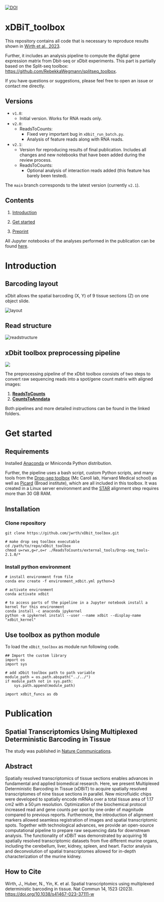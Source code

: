 [![DOI](https://zenodo.org/badge/349469737.svg)](https://zenodo.org/badge/latestdoi/349469737)

# xDBiT_toolbox

This repository contains all code that is necessary to reproduce results shown in [Wirth et al., 2023](https://www.nature.com/articles/s41467-023-37111-w).

Further, it includes an analysis pipeline to compute the digital gene expression matrix from Dbit-seq or xDbit experiments.
This part is partially based on the Split-seq toolbox: https://github.com/RebekkaWegmann/splitseq_toolbox.

If you have questions or suggestions, please feel free to open an issue or contact me directly.


## Versions
- `v1.0`:
    - Initial version. Works for RNA reads only.
- `v2.0`:
    - ReadsToCounts:
        - Fixed very important bug in `xDbit_run_batch.py`.
        - Analysis of feature reads along with RNA reads.
- `v2.1`:
    - Version for reproducing results of final publication. Includes all changes and new notebooks that have been added during the review process.
    - ReadsToCounts:
        - Optional analysis of interaction reads added (this feature has barely been tested).

The `main` branch corresponds to the latest version (currently `v2.1`).
        
## Contents

1. [Introduction](#introduction)

2. [Get started](#get-started)

3. [Preprint](#preprint)

All Jupyter notebooks of the analyses performed in the publication can be found [here](./publication/notebooks/).

# Introduction
## Barcoding layout

xDbit allows the spatial barcoding (X, Y) of 9 tissue sections (Z) on one object slide.

![layout](graphics/xdbit_layout.png)

## Read structure

![readstructure](graphics/xdbit_read-structure.png)

## xDbit toolbox preprocessing pipeline

![](graphics/pipeline_overview.png)

The preprocessing pipeline of the xDbit toolbox consists of two steps to convert raw sequencing reads into a spot/gene count matrix with aligned images:

1. [**ReadsToCounts**](./ReadsToCounts/)
2. [**CountsToAnndata**](./CountsToAnndata/)

Both pipelines and more detailed instructions can be found in the linked folders.

# Get started

## Requirements

Installed [Anaconda](https://docs.anaconda.com/anaconda/install/) or Miniconda Python distribution.

Further, the pipeline uses a bash script, custom Python scripts, and many tools from the [Drop-seq toolbox](https://github.com/broadinstitute/Drop-seq/releases) (Mc Caroll lab, Harvard Medical school) as well as [Picard](https://broadinstitute.github.io/picard/) (Broad institute), which are all included in this toolbox. It was created in a Linux server environment and the [STAR](https://github.com/alexdobin/STAR) alignment step requires more than 30 GB RAM.
## Installation

### Clone repository

```
git clone https://github.com/jwrth/xDbit_toolbox.git

# make drop seq toolbox executable
cd /path/to/repo/xDbit_toolbox
chmod u=rwx,g=r,o=r ./ReadsToCounts/external_tools/Drop-seq_tools-2.1.0/*
```

### Install python environment

```
# install environment from file
conda env create -f environment_xdbit.yml python=3

# activate environment
conda activate xdbit

# to access parts of the pipeline in a Jupyter notebook install a kernel for this environment
conda install -c anaconda ipykernel
python -m ipykernel install --user --name xdbit --display-name "xdbit_kernel"
```

## Use toolbox as python module

To load the `xDbit_toolbox` as module run following code.

```
## Import the custom library
import os
import sys

# add xDbit toolbox path to path variable
module_path = os.path.abspath("../../")
if module_path not in sys.path:
    sys.path.append(module_path)

import xdbit_funcs as db
```
# Publication

## Spatial Transcriptomics Using Multiplexed Deterministic Barcoding in Tissue

The study was published in [Nature Communications](https://www.nature.com/articles/s41467-023-37111-w).

## Abstract

Spatially resolved transcriptomics of tissue sections enables advances in fundamental and applied biomedical research. Here, we present Multiplexed Deterministic Barcoding in Tissue (xDBiT) to acquire spatially resolved transcriptomes of nine tissue sections in parallel. New microfluidic chips were developed to spatially encode mRNAs over a total tissue area of 1.17 cm2 with a 50 µm resolution. Optimization of the biochemical protocol increased read and gene counts per spot by one order of magnitude compared to previous reports. Furthermore, the introduction of alignment markers allowed seamless registration of images and spatial transcriptomic spots. Together with technological advances, we provide an open-source computational pipeline to prepare raw sequencing data for downstream analysis. The functionality of xDBiT was demonstrated by acquiring 16 spatially resolved transcriptomic datasets from five different murine organs, including the cerebellum, liver, kidney, spleen, and heart. Factor analysis and deconvolution of spatial transcriptomes allowed for in-depth characterization of the murine kidney.

## How to Cite

Wirth, J., Huber, N., Yin, K. et al. Spatial transcriptomics using multiplexed deterministic barcoding in tissue. Nat Commun 14, 1523 (2023). https://doi.org/10.1038/s41467-023-37111-w
